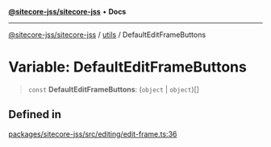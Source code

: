 [**@sitecore-jss/sitecore-jss**](../../README.md) • **Docs**

***

[@sitecore-jss/sitecore-jss](../../README.md) / [utils](../README.md) / DefaultEditFrameButtons

# Variable: DefaultEditFrameButtons

> `const` **DefaultEditFrameButtons**: (`object` \| `object`)[]

## Defined in

[packages/sitecore-jss/src/editing/edit-frame.ts:36](https://github.com/Sitecore/jss/blob/afae5c8a8729af8f6d283032473cffb7fb5b43e6/packages/sitecore-jss/src/editing/edit-frame.ts#L36)
